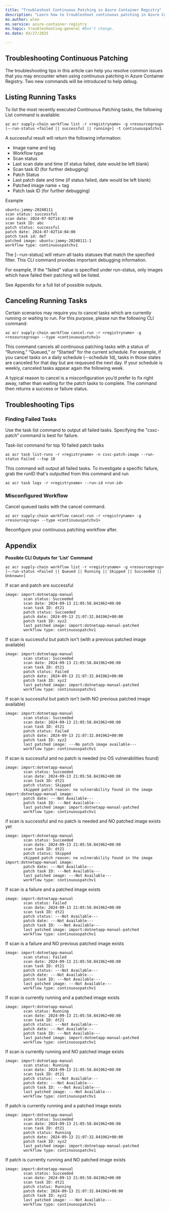```yaml
---
title: "Troubleshoot Continuous Patching in Azure Container Registry"
description: "Learn how to troubleshoot continuous patching in Azure Container Registry."
ms.author: wleo
ms.service: azure-container-registry
ms.topic: troubleshooting-general #Don't change.
ms.date: 03/27/2025

---
```

## Troubleshooting Continuous Patching
The troubleshooting tips in this article can help you resolve common issues that you may encounter when using continuous patching in Azure Container Registry. Two new commands will be introduced to help debug. 

## Listing Running Tasks

To list the most recently executed Continuous Patching tasks, the following List command is available:
```azurecli
az acr supply-chain workflow list -r <registryname> -g <resourcegroup> [–-run-status <failed || successful || running>] -t continuouspatchv1
```

A successful result will return the following information:
-	Image name and tag
-	Workflow type
-	Scan status
-	Last scan date and time (if status failed, date would be left blank)
-	Scan task ID (for further debugging)
-	Patch Status
-	Last patch date and time (if status failed, date would be left blank)
-	Patched image name + tag
-	Patch task ID (for further debugging)

Example
```azurecli
ubuntu:jammy-20240111
scan status: successful
scan date: 2024-07-02T14:02:00
scan task ID: abc
patch status: successful
patch date: 2024-07-02T14:04:00
patch task id: def
patched image: ubuntu:jammy-20240111-1
workflow type: continuouspatchv1
```
The [--run-status] will return all tasks statuses that match the specified filter. This CLI command provides important debugging information.

For example, If the "failed" value is specified under run-status, only images which have failed their patching will be listed.

See Appendix for a full list of possible outputs.

## Canceling Running Tasks

Certain scenarios may require you to cancel tasks which are currently running or waiting to run. For this purpose, please run the following CLI command:
```azurecli
az acr supply-chain workflow cancel-run -r <registryname> -g <resourcegroup> --type <continuouspatchv1>
```

This command cancels all continuous patching tasks with a status of “Running,” “Queued,” or “Started” for the current schedule. For example, if you cancel tasks on a daily schedule (--schedule 1d), tasks in those states are canceled for that day but are requeued the next day. If your schedule is weekly, canceled tasks appear again the following week.

A typical reason to cancel is a misconfiguration you’d prefer to fix right away, rather than waiting for the patch tasks to complete. The command then returns a success or failure status.

## Troubleshooting Tips
### Finding Failed Tasks
Use the task list command to output all failed tasks. Specifying the "cssc-patch” command is best for failure. 

Task-list command for top 10 failed patch tasks
```azurecli
az acr task list-runs -r <registryname> -n cssc-patch-image --run-status Failed --top 10
```

This command will output all failed tasks. To investigate a specific failure, grab the runID that's outputted from this command and run
```azurecli
az acr task logs -r <registryname> --run-id <run-id>
```
### Misconfigured Workflow
Cancel queued tasks with the cancel command.
```azurecli
az acr supply-chain workflow cancel-run -r <registryname> -g <resourcegroup> --type <continuouspatchv1>
```
Reconfigure your continuous patching workflow after.

## Appendix

**Possible CLI Outputs for 'List' Command**

```azurecli
az acr supply-chain workflow list -r <registryname> -g <resourcegroup> [–-run-status <Failed || Queued || Running || Skipped || Succeeded || Unknown>]
```

If scan and patch are successful

```azurecli
image: import:dotnetapp-manual
        scan status: Succeeded
        scan date: 2024-09-13 21:05:58.841962+00:00
        scan task ID: dt21
        patch status: Succeeded
        patch date: 2024-09-13 21:07:32.841962+00:00
        patch task ID: xyz2
        last patched image: import:dotnetapp-manual-patched
        workflow type: continuouspatchv1
```

If scan is successful but patch isn't (with a previous patched image available)
```azurecli
image: import:dotnetapp-manual
        scan status: Succeeded
        scan date: 2024-09-13 21:05:58.841962+00:00
        scan task ID: dt21
        patch status: Failed
        patch date: 2024-09-13 21:07:32.841962+00:00
        patch task ID: xyz2
        last patched image: import:dotnetapp-manual-patched
        workflow type: continuouspatchv1
```

If scan is successful but patch isn't (with NO previous patched image available)
```azurecli
image: import:dotnetapp-manual
        scan status: Succeeded
        scan date: 2024-09-13 21:05:58.841962+00:00
        scan task ID: dt21
        patch status: Failed
        patch date: 2024-09-13 21:07:32.841962+00:00
        patch task ID: xyz2
        last patched image: ---No patch image available---
        workflow type: continuouspatchv1
```

If scan is successful and no patch is needed (no OS vulnerabilities found)
```azurecli
image: import:dotnetapp-manual
        scan status: Succeeded
        scan date: 2024-09-13 21:05:58.841962+00:00
        scan task ID: dt21
        patch status: Skipped
        skipped patch reason: no vulnerability found in the image import:dotnetapp-manual image: 
        patch date: ---Not Available---
        patch task ID: ---Not Available---
        last patched image: import:dotnetapp-manual-patched
        workflow type: continuouspatchv1
```

if scan is successful and no patch is needed and NO patched image exists yet
```azurecli
image: import:dotnetapp-manual
        scan status: Succeeded
        scan date: 2024-09-13 21:05:58.841962+00:00
        scan task ID: dt21
        patch status: Skipped
        skipped patch reason: no vulnerability found in the image import:dotnetapp-manual image: 
        patch date: ---Not Available---
        patch task ID: ---Not Available---
        last patched image: ---Not Available---
        workflow type: continuouspatchv1
```

If scan is a failure and a patched image exists
```azurecli
image: import:dotnetapp-manual
        scan status: Failed
        scan date: 2024-09-13 21:05:58.841962+00:00
        scan task ID: dt21
        patch status: ---Not Available---
        patch date: ---Not Available---
        patch task ID: ---Not Available---
        last patched image: import:dotnetapp-manual-patched
        workflow type: continuouspatchv1
```

If scan is a failure and NO previous patched image exists
```azurecli
image: import:dotnetapp-manual
        scan status: Failed
        scan date: 2024-09-13 21:05:58.841962+00:00
        scan task ID: dt21
        patch status: ---Not Available---
        patch date: ---Not Available---
        patch task ID: ---Not Available---
        last patched image: ---Not Available---
        workflow type: continuouspatchv1
```

If scan is currently running and a patched image exists
```azurecli
image: import:dotnetapp-manual
        scan status: Running
        scan date: 2024-09-13 21:05:58.841962+00:00
        scan task ID: dt21
        patch status: ---Not Available---
        patch date: ---Not Available---
        patch task ID: ---Not Available---
        last patched image: import:dotnetapp-manual-patched
        workflow type: continuouspatchv1
```

If scan is currently running and NO patched image exists
```azurecli
image: import:dotnetapp-manual
        scan status: Running
        scan date: 2024-09-13 21:05:58.841962+00:00
        scan task ID: dt21
        patch status: ---Not Available---
        patch date: ---Not Available---
        patch task ID: ---Not Available---
        last patched image: ---Not Available---
        workflow type: continuouspatchv1
```

If patch is currently running and a patched image exists
```azurecli
image: import:dotnetapp-manual
        scan status: Succeeded
        scan date: 2024-09-13 21:05:58.841962+00:00
        scan task ID: dt21
        patch status: Running
        patch date: 2024-09-13 21:07:32.841962+00:00
        patch task ID: xyz2
        last patched image: import:dotnetapp-manual-patched
        workflow type: continuouspatchv1
```

If patch is currently running and NO patched image exists
```azurecli
image: import:dotnetapp-manual
        scan status: Succeeded
        scan date: 2024-09-13 21:05:58.841962+00:00
        scan task ID: dt21
        patch status: Running
        patch date: 2024-09-13 21:07:32.841962+00:00
        patch task ID: xyz2
        last patched image: ---Not Available---
        workflow type: continuouspatchv1
```